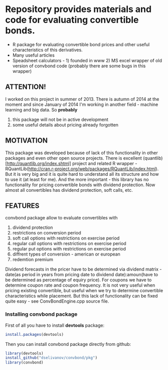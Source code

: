
# Repository provides materials and code for evaluating convertible bonds.
* R package for evaluating convertible bond prices and other useful characteristics of this derivatives.
* Many useful articles
* Speadsheet calculators - 1) founded in www 2) MS excel wrapper of old version of convbond code (probably there are some bugs in this wrapper)

## ATTENTION!
I worked on this project in summer of 2013. There is autumn of 2014 at the moment and since January of 2014 I'm working in another field - machine learning and big data. So **probably**  
1. this package will not be in active development
1. some useful details about pricing already forgotten  

## MOTIVATION
This package was developed because of lack of this functionality in other packages and even other open source projects. There is excellent (quantlib)[http://quantlib.org/index.shtml] project and related R wrapper - RQuantLib(http://cran.r-project.org/web/packages/RQuantLib/index.html). But it is very big and it is quite hard to understand all its structure and how to use it (at least for me). And the  more important - this library has no functionality for pricing convertible bonds with dividend protection. Now almost all convertibles has dividend protection, soft calls, etc.

## FEATURES
convbond package allow to evaluate convertibles with
1. dividend protection  
1. restrictions on conversion period  
1. soft call options with restrictions on exercise period  
1. regular call options with restrictions on exercise period  
1. regular put options with restrictions on exercise period  
1. diffrent types of conversion - american or european  
1. redemtion premium  

Dividend forecasts in the pricer have to be determined via dividend matrix - date(as period in years from pricing date to dividend date):amoun(have to be determined as percentage of equiry price).
For coupons we have to determine coupon rate and coupon frequency. It is not very useful when pricing existing convertible, but useful when we try to determine convertible characteristics while placement. But this lack of functionality can be fixed quite easy - see ConvBondEngine.cpp source file. 

### Installing convbond package
First of all you have to install **devtools** package:  
```R
install.packages(devtools)
```
Then you can install convbond package directly from github:
```R
library(devtools)
install_github("dselivanov/convbond/pkg")
library(convbond)
```